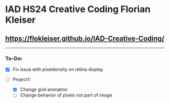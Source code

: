 # IAD HS24 Creative Coding Florian Kleiser
## https://flokleiser.github.io/IAD-Creative-Coding/

___

### To-Do:
- [x] Fix issue with pixeldensity on retina display

- [ ] Project1:
    - [x] Change grid animation 
    - [ ] Change behavior of pixels not part of image